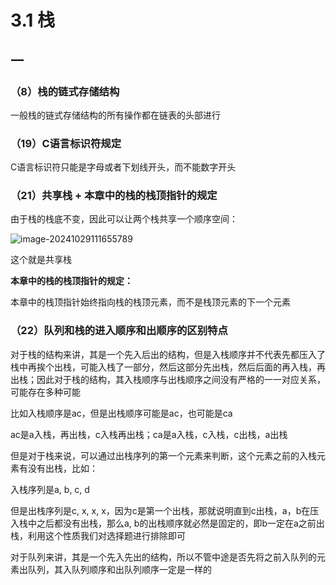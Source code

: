 # 3.1 栈

## 一

### （8）栈的链式存储结构

一般栈的链式存储结构的所有操作都在链表的头部进行

### （19）C语言标识符规定

C语言标识符只能是字母或者下划线开头，而不能数字开头

### （21）共享栈 + 本章中的栈的栈顶指针的规定

由于栈的栈底不变，因此可以让两个栈共享一个顺序空间：

![image-20241029111655789](https://typora-1310242472.cos.ap-nanjing.myqcloud.com/typora_img/image-20241029111655789.png)

这个就是共享栈

**本章中的栈的栈顶指针的规定：**

本章中的栈顶指针始终指向栈的栈顶元素，而不是栈顶元素的下一个元素

### （22）队列和栈的进入顺序和出顺序的区别特点

对于栈的结构来讲，其是一个先入后出的结构，但是入栈顺序并不代表先都压入了栈中再挨个出栈，可能入栈了一部分，然后这部分先出栈，然后后面的再入栈，再出栈；因此对于栈的结构，其入栈顺序与出栈顺序之间没有严格的一一对应关系，可能存在多种可能

比如入栈顺序是ac，但是出栈顺序可能是ac，也可能是ca

ac是a入栈，再出栈，c入栈再出栈；ca是a入栈，c入栈，c出栈，a出栈

但是对于栈来说，可以通过出栈序列的第一个元素来判断，这个元素之前的入栈元素有没有出栈，比如：

入栈序列是a, b, c, d

但是出栈序列是c, x, x, x，因为c是第一个出栈，那就说明直到c出栈，a，b在压入栈中之后都没有出栈，那么a, b的出栈顺序就必然是固定的，即b一定在a之前出栈，利用这个性质我们对选择题进行排除即可



对于队列来讲，其是一个先入先出的结构，所以不管中途是否先将之前入队列的元素出队列，其入队列顺序和出队列顺序一定是一样的
